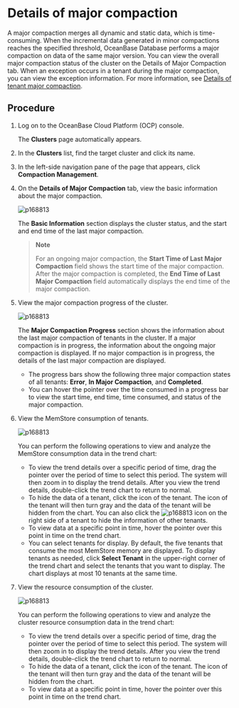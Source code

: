 # Details of major compaction

A major compaction merges all dynamic and static data, which is time-consuming. When the incremental data generated in minor compactions reaches the specified threshold, OceanBase Database performs a major compaction on data of the same major version.
You can view the overall major compaction status of the cluster on the Details of Major Compaction tab. When an exception occurs in a tenant during the major compaction, you can view the exception information. For more information, see [Details of tenant major compaction](../../5.tenant-functions/10.merge-management/2.merge-details.md).

## Procedure

1. Log on to the OceanBase Cloud Platform (OCP) console.

   The **Clusters** page automatically appears.

2. In the **Clusters** list, find the target cluster and click its name.

3. In the left-side navigation pane of the page that appears, click **Compaction Management**.

4. On the **Details of Major Compaction** tab, view the basic information about the major compaction.

   ![p168813](https://obbusiness-private.oss-cn-shanghai.aliyuncs.com/doc/img/ocp/%E5%90%88%E5%B9%B6%E4%BF%A1%E6%81%AF.png)

   The **Basic Information** section displays the cluster status, and the start and end time of the last major compaction.

   > **Note**
   >
   > For an ongoing major compaction, the **Start Time of Last Major Compaction** field shows the start time of the major compaction. After the major compaction is completed, the **End Time of Last Major Compaction** field automatically displays the end time of the major compaction.

5. View the major compaction progress of the cluster.

   ![p168813](https://obbusiness-private.oss-cn-shanghai.aliyuncs.com/doc/img/ocp/%E5%90%88%E5%B9%B6%E7%8A%B6%E6%80%811.png)

   The **Major Compaction Progress** section shows the information about the last major compaction of tenants in the cluster. If a major compaction is in progress, the information about the ongoing major compaction is displayed. If no major compaction is in progress, the details of the last major compaction are displayed.
   * The progress bars show the following three major compaction states of all tenants: **Error**, **In Major Compaction**, and **Completed**.
   * You can hover the pointer over the time consumed in a progress bar to view the start time, end time, time consumed, and status of the major compaction.

6. View the MemStore consumption of tenants.

   ![p168813](https://obbusiness-private.oss-cn-shanghai.aliyuncs.com/doc/img/ocp/%E7%A7%9F%E6%88%B7%E6%B6%88%E8%80%97.png)

   You can perform the following operations to view and analyze the MemStore consumption data in the trend chart:

   * To view the trend details over a specific period of time, drag the pointer over the period of time to select this period. The system will then zoom in to display the trend details. After you view the trend details, double-click the trend chart to return to normal.
   * To hide the data of a tenant, click the icon of the tenant. The icon of the tenant will then turn gray and the data of the tenant will be hidden from the chart. You can also click the ![p168813](https://obbusiness-private.oss-cn-shanghai.aliyuncs.com/doc/img/ocp/%E5%8F%8D%E9%80%89.png) icon on the right side of a tenant to hide the information of other tenants.
   * To view data at a specific point in time, hover the pointer over this point in time on the trend chart.
   * You can select tenants for display. By default, the five tenants that consume the most MemStore memory are displayed. To display tenants as needed, click **Select Tenant** in the upper-right corner of the trend chart and select the tenants that you want to display. The chart displays at most 10 tenants at the same time.

7. View the resource consumption of the cluster.

   ![p168813](https://obbusiness-private.oss-cn-shanghai.aliyuncs.com/doc/img/ocp/%E9%9B%86%E7%BE%A4%E6%B6%88%E8%80%97.png)

   You can perform the following operations to view and analyze the cluster resource consumption data in the trend chart:

   * To view the trend details over a specific period of time, drag the pointer over the period of time to select this period. The system will then zoom in to display the trend details. After you view the trend details, double-click the trend chart to return to normal.
   * To hide the data of a tenant, click the icon of the tenant. The icon of the tenant will then turn gray and the data of the tenant will be hidden from the chart.
   * To view data at a specific point in time, hover the pointer over this point in time on the trend chart.
